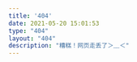 ```yaml
---
title: '404'
date: 2021-05-20 15:01:53
type: "404"
layout: "404"
description: "糟糕！网页走丢了＞﹏＜"
---
```

